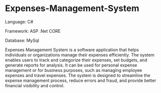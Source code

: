 # Expenses-Management-System

Language: C#

Framework: ASP .Net CORE

Database: MySql

Expenses Management System is a software application that helps individuals or organizations manage their expenses efficiently. The system enables users to track and categorize their expenses, set budgets, and generate reports for analysis. It can be used for personal expense management or for business purposes, such as managing employee expenses and travel expenses. The system is designed to streamline the expense management process, reduce errors and fraud, and provide better financial visibility and control.
